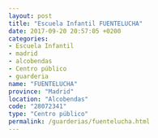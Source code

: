 ```yaml
---
layout: post
title: "Escuela Infantil FUENTELUCHA"
date: 2017-09-20 20:57:05 +0200
categories:
- Escuela Infantil
- madrid
- alcobendas
- Centro público
- guarderia
name: "FUENTELUCHA"
province: "Madrid"
location: "Alcobendas"
code: "28072341"
type: "Centro público"
permalink: /guarderias/fuentelucha.html
---
```

